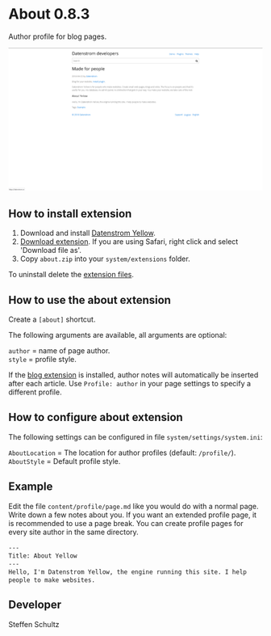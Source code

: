 About 0.8.3
===========
Author profile for blog pages. 

<p align="center"><img src="about-screenshot.png?raw=true" alt="Screenshot"></p>

## How to install extension

1. Download and install [Datenstrom Yellow](https://github.com/datenstrom/yellow/).
2. [Download extension](https://github.com/schulle4u/yellow-plugins-schulle4u/raw/master/zip/about.zip). If you are using Safari, right click and select 'Download file as'.
3. Copy `about.zip` into your `system/extensions` folder.

To uninstall delete the [extension files](extension.ini).

## How to use the about extension

Create a `[about]` shortcut. 

The following arguments are available, all arguments are optional:

`author` = name of page author.   
`style` = profile style. 

If the [blog extension](https://github.com/datenstrom/yellow-extensions/tree/master/features/blog) is installed, author notes will automatically be inserted after each article. Use `Profile: author` in your page settings to specify a different profile. 

## How to configure about extension

The following settings can be configured in file `system/settings/system.ini`:

`AboutLocation` = The location for author profiles (default: `/profile/`).   
`AboutStyle` = Default profile style. 

## Example

Edit the file `content/profile/page.md` like you would do with a normal page. Write down a few notes about you. If you want an extended profile page, it is recommended to use a page break. You can create profile pages for every site author in the same directory. 

```
---
Title: About Yellow
---
Hello, I'm Datenstrom Yellow, the engine running this site. I help people to make websites. 
```

## Developer

Steffen Schultz
